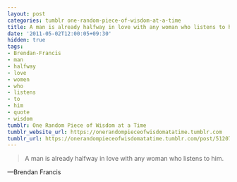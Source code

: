 ```yaml
---
layout: post
categories: tumblr one-random-piece-of-wisdom-at-a-time
title: A man is already halfway in love with any woman who listens to him.
date: '2011-05-02T12:00:05+09:30'
hidden: true
tags:
- Brendan-Francis
- man
- halfway
- love
- women
- who
- listens
- to
- him
- quote
- wisdom
tumblr: One Random Piece of Wisdom at a Time
tumblr_website_url: https://onerandompieceofwisdomatatime.tumblr.com
tumblr_url: https://onerandompieceofwisdomatatime.tumblr.com/post/5120796788/a-man-is-already-halfway-in-love-with-any-woman
---
```

> A man is already halfway in love with any woman who listens to him.

—Brendan Francis
